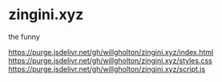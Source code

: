 # zingini.xyz
the funny

https://purge.jsdelivr.net/gh/willgholton/zingini.xyz/index.html
https://purge.jsdelivr.net/gh/willgholton/zingini.xyz/styles.css
https://purge.jsdelivr.net/gh/willgholton/zingini.xyz/script.js
